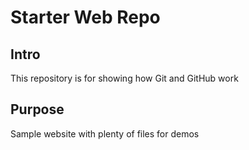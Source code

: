 # Starter Web Repo

## Intro
This repository is for showing how Git and GitHub work

## Purpose

Sample website with plenty of files for demos